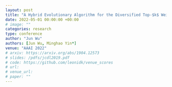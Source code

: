 ```yaml
---
layout: post
title: "A Hybrid Evolutionary Algorithm for the Diversified Top-$k$ Weight Clique Search Problem (Student Abstract)"
date: 2022-05-01 00:00:00 +00:00
# image: ""
categories: research
type: conference
author: "Jun Wu"
authors: [Jun Wu, Minghao Yin*]
venue: "AAAI 2022"
# arxiv: https://arxiv.org/abs/1904.12573
# slides: /pdfs/jcdl2019.pdf
# code: https://github.com/leonidk/venue_scores
# url: 
# venue_url:
# paper: ""
---
```

